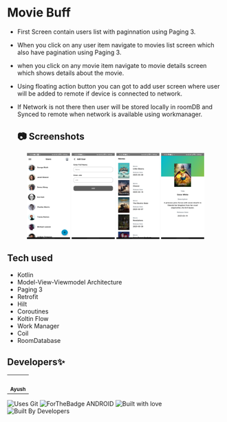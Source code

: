 # Movie Buff

- First Screen contain users list with paginnation using Paging 3.
- When you click on any user item navigate to movies list screen which also have pagination using Paging 3.
- when you click on any movie item navigate to movie details screen which shows details about the movie.
- Using floating action button you can got to add user screen where user will be added to remote if device is connected to network.
- If Network is not there then user will be stored locally in roomDB and Synced to remote when network is available using workmanager.

  ## 📷 Screenshots
<div align="center">
  <img src="https://github.com/Agrawal-Ayush-009/Movie_Buff/blob/master/app/src/main/res/drawable/d.jpg" width="100" height="200">
  <img src="https://github.com/Agrawal-Ayush-009/Movie_Buff/blob/master/app/src/main/res/drawable/c.jpg" width="100" height="200">
  <img src="https://github.com/Agrawal-Ayush-009/Movie_Buff/blob/master/app/src/main/res/drawable/b.jpg" width="100" height="200">
  <img src="https://github.com/Agrawal-Ayush-009/Movie_Buff/blob/master/app/src/main/res/drawable/a.jpg" width="100" height="200">
</div>


## Tech used
- Kotlin
- Model-View-Viewmodel Architecture
- Paging 3
- Retrofit
- Hilt
- Coroutines
- Koltin Flow
- Work Manager
- Coil
- RoomDatabase

## Developers✨
<table>
  <tbody><tr>
    <td align="center"><a href="https://github.com/Agrawal-Ayush-009"><img alt="" src="https://avatars.githubusercontent.com/Agrawal-Ayush-009" width="100px;"><br><sub><b>Ayush </b></sub></a></td>
  </tr>
</tbody></table>

![Uses Git](https://forthebadge.com/images/badges/uses-git.svg)
![ForTheBadge ANDROID](https://forthebadge.com/images/badges/built-for-android.svg)
![Built with love](https://forthebadge.com/images/badges/built-with-love.svg)
![Built By Developers](https://forthebadge.com/images/badges/built-by-developers.svg)
